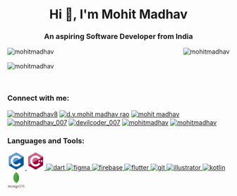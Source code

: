 <h1 align="center">Hi 👋, I'm Mohit Madhav</h1>
<h3 align="center">An aspiring Software Developer from India</h3>

<!-- <p align="center"> <a href="https://github.com/ryo-ma/github-profile-trophy"><img src="https://github-profile-trophy.vercel.app/?username=mohitmadhav" alt="mohitmadhav" /></a> </p> -->

<p><img align="left" src="https://github-readme-stats.vercel.app/api/top-langs?username=mohitmadhav&show_icons=true&theme=merko&title_color=19cc91&hide_border=true&locale=en&layout=compact" alt="mohitmadhav" /></p>

<p>&nbsp;<img align="right" src="https://github-readme-stats.vercel.app/api?username=mohitmadhav&show_icons=true&theme=merko&title_color=19cc91&hide_border=true&locale=en" alt="mohitmadhav" /></p>

<p><img align="center" src="https://github-readme-streak-stats.herokuapp.com/?user=mohitmadhav&theme=dark" alt="mohitmadhav" /></p>

<!-- <p><img align="center" src="https://github-readme-streak-stats.herokuapp.com/?user=mohitmadhav&" alt="mohitmadhav" /></p> -->

<br>

<h3 align="left">Connect with me:</h3>
<p align="left">
<a href="https://twitter.com/mohitmadhav8" target="blank"><img align="center" src="https://cdn.jsdelivr.net/npm/simple-icons@3.0.1/icons/twitter.svg" alt="mohitmadhav8" height="30" width="40" /></a>
<a href="https://linkedin.com/in/d.v.mohit madhav rao" target="blank"><img align="center" src="https://cdn.jsdelivr.net/npm/simple-icons@3.0.1/icons/linkedin.svg" alt="d.v.mohit madhav rao" height="30" width="40" /></a>
<a href="https://fb.com/mohit madhav" target="blank"><img align="center" src="https://cdn.jsdelivr.net/npm/simple-icons@3.0.1/icons/facebook.svg" alt="mohit madhav" height="30" width="40" /></a>
<a href="https://instagram.com/mohitmadhav_007" target="blank"><img align="center" src="https://cdn.jsdelivr.net/npm/simple-icons@3.0.1/icons/instagram.svg" alt="mohitmadhav_007" height="30" width="40" /></a>
<a href="https://www.codechef.com/users/devilcoder_007" target="blank"><img align="center" src="https://cdn.jsdelivr.net/npm/simple-icons@3.1.0/icons/codechef.svg" alt="devilcoder_007" height="30" width="40" /></a>
<a href="https://www.hackerrank.com/mohitmadhav" target="blank"><img align="center" src="https://cdn.jsdelivr.net/npm/simple-icons@3.0.1/icons/hackerrank.svg" alt="mohitmadhav" height="30" width="40" /></a>
<a href="https://auth.geeksforgeeks.org/user/mohitmadhav" target="blank"><img align="center" src="https://cdn.jsdelivr.net/npm/simple-icons@3.0.1/icons/geeksforgeeks.svg" alt="mohitmadhav" height="30" width="40" /></a>
</p>

<h3 align="left">Languages and Tools:</h3>
<p align="left"> <a href="https://www.cprogramming.com/" target="_blank"> <img src="https://raw.githubusercontent.com/devicons/devicon/master/icons/c/c-original.svg" alt="c" width="40" height="40"/> </a> <a href="https://www.w3schools.com/cpp/" target="_blank"> <img src="https://raw.githubusercontent.com/devicons/devicon/master/icons/cplusplus/cplusplus-original.svg" alt="cplusplus" width="40" height="40"/> </a> <a href="https://dart.dev" target="_blank"> <img src="https://www.vectorlogo.zone/logos/dartlang/dartlang-icon.svg" alt="dart" width="40" height="40"/> </a> <a href="https://www.figma.com/" target="_blank"> <img src="https://www.vectorlogo.zone/logos/figma/figma-icon.svg" alt="figma" width="40" height="40"/> </a> <a href="https://firebase.google.com/" target="_blank"> <img src="https://www.vectorlogo.zone/logos/firebase/firebase-icon.svg" alt="firebase" width="40" height="40"/> </a> <a href="https://flutter.dev" target="_blank"> <img src="https://www.vectorlogo.zone/logos/flutterio/flutterio-icon.svg" alt="flutter" width="40" height="40"/> </a> <a href="https://git-scm.com/" target="_blank"> <img src="https://www.vectorlogo.zone/logos/git-scm/git-scm-icon.svg" alt="git" width="40" height="40"/> </a> <a href="https://www.adobe.com/in/products/illustrator.html" target="_blank"> <img src="https://www.vectorlogo.zone/logos/adobe_illustrator/adobe_illustrator-icon.svg" alt="illustrator" width="40" height="40"/> </a> <a href="https://kotlinlang.org" target="_blank"> <img src="https://www.vectorlogo.zone/logos/kotlinlang/kotlinlang-icon.svg" alt="kotlin" width="40" height="40"/> </a> <a href="https://www.mongodb.com/" target="_blank"> <img src="https://raw.githubusercontent.com/devicons/devicon/master/icons/mongodb/mongodb-original-wordmark.svg" alt="mongodb" width="40" height="40"/> </a> </p>

<br>
<br>
<!--
<p align= "center">
<img src="https://github-readme-stats.vercel.app/api/top-langs?username=mohitmadhav&show_icons=true&theme=merko&title_color=19cc91&text_color=19cc91&locale=en&layout=compact" alt="mohitmadhav" />
-->
